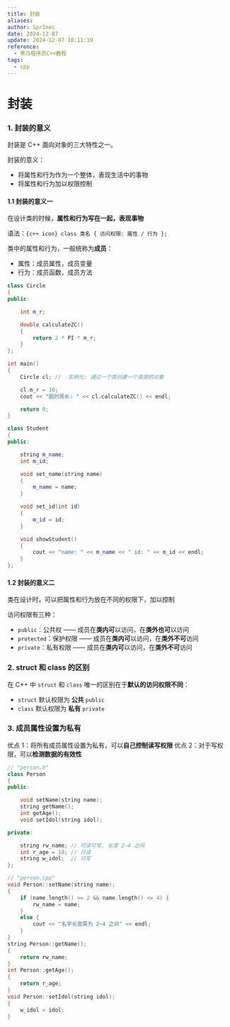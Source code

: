 ```yaml
---
title: 封装
aliases: 
author: SprInec
date: 2024-12-07
update: 2024-12-07 18:11:19
reference:
  - 黑马程序员C++教程
tags:
  - cpp
---
```

# 封装
### 1. 封装的意义

封装是 C++ 面向对象的三大特性之一。

封装的意义：

- 将属性和行为作为一个整体，表现生活中的事物
- 将属性和行为加以权限控制

#### 1.1 封装的意义一

在设计类的时候，**属性和行为写在一起，表现事物**

语法：`{c++ icon} class 类名 { 访问权限: 属性 / 行为 };`

类中的属性和行为，一般统称为**成员**：

- 属性：成员属性，成员变量
- 行为：成员函数，成员方法

```cpp
class Circle
{
public:

	int m_r; 

	double calculateZC()
	{
		return 2 * PI * m_r;
	}
};

int main()
{
	Circle cl; // 💡实例化: 通过一个类创建一个具体的对象

	cl.m_r = 10;
	cout << "圆的周长: " << cl.calculateZC() << endl;

	return 0;
}
```

```cpp
class Student 
{
public:

	string m_name;
	int m_id;

	void set_name(string name)
	{
		m_name = name;
	}

	void set_id(int id)
	{
		m_id = id;
	}

	void showStudent()
	{
		cout << "name: " << m_name << " id: " << m_id << endl;
	}
};
```

#### 1.2 封装的意义二

类在设计时，可以把属性和行为放在不同的权限下，加以控制

访问权限有三种：

- `public`：公共权 —— 成员在**类内可**以访问，在**类外也可**以访问
- `protected`：保护权限 —— 成员在**类内可**以访问，在**类外不可**访问
- `private`：私有权限 —— 成员在**类内可**以访问，在**类外不可**访问

### 2. struct 和 class 的区别

在 C++ 中 `struct` 和 `class` 唯一的区别在于**默认的访问权限不同**：

- `struct` 默认权限为 **公共** `public`
- `class` 默认权限为 **私有** `private`

### 3. 成员属性设置为私有

优点 1：将所有成员属性设置为私有，可以**自己控制读写权限**
优点 2：对于写权限，可以**检测数据的有效性**

```cpp
// "person.h"
class Person
{
public:

	void setName(string name);
	string getName();
	int getAge();
	void setIdol(string idol);

private:

	string rw_name; // 可读可写, 长度 2~4 之间
	int r_age = 18; // 只读
	string w_idol;  // 只写
};
```

```cpp
// "person.cpp"
void Person::setName(string name);
{
	if (name.length() >= 2 && name.length() <= 4) {
		rw_name = name;
	}
	else {
		cout << "名字长度需为 2~4 之间" << endl;
	}
}
string Person::getName();
{
	return rw_name;
}
int Person::getAge();
{
	return r_age;
}
void Person::setIdol(string idol);
{
	w_idol = idol;
}
```
